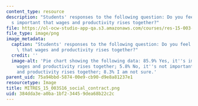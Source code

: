 ```yaml
---
content_type: resource
description: "Students' responses to the following question: Do you feel it\u2019\
  s important that wages and productivity rises together?"
file: https://ol-ocw-studio-app-qa.s3.amazonaws.com/courses/res-15-003-shaping-the-future-of-work-15-662x-spring-2016/384dda3ea0ba1bf234459dea68b22c2c_MITRES_15_003S16_social_contract.png
file_type: image/png
image_metadata:
  caption: "Students' responses to the following question: Do you feel it\u2019s important\
    \ that wages and productivity rises together?"
  credit: ''
  image-alt: 'Pie chart showing the following data: 85.9% Yes, it''s important that
    wages and productivity rises together; 5.8% No, it''s not important that wages
    and productivity rises together; 8.3% I am not sure.'
parent_uid: 75a94bbd-5874-00e9-cb90-d9e8a81237e1
resourcetype: Image
title: MITRES_15_003S16_social_contract.png
uid: 384dda3e-a0ba-1bf2-3445-9dea68b22c2c
---
```


